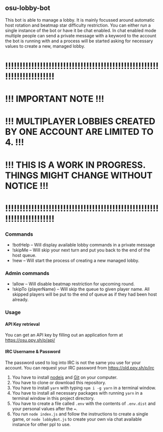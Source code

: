 ## osu-lobby-bot
This bot is able to manage a lobby. It is mainly focussed around automatic host rotation and beatmap star difficulty restriction.
You can either run a single instance of the bot or have it be chat enabled. In chat enabled mode multiple people can send a private message with a keyword to the account the bot is running with and a process will be started asking for necessary values to create a new, managed lobby.

# !!!!!!!!!!!!!!!!!!!!!!!!!!!!!!!!!!!!!!!!!!!!!!!!!!!!!!!!!!!!!!!!!!!!!!
# !!!                         IMPORTANT NOTE                         !!!
# !!!  MULTIPLAYER LOBBIES CREATED BY ONE ACCOUNT ARE LIMITED TO 4.  !!!
# !!! THIS IS A WORK IN PROGRESS. THINGS MIGHT CHANGE WITHOUT NOTICE !!!
# !!!!!!!!!!!!!!!!!!!!!!!!!!!!!!!!!!!!!!!!!!!!!!!!!!!!!!!!!!!!!!!!!!!!!!

### Commands
- !botHelp – Will display available lobby commands in a private message
- !skipMe – Will skip your next turn and put you back to the end of the host queue.
- !new – Will start the process of creating a new managed lobby.

### Admin commands
- !allow – Will disable beatmap restriction for upcoming round.
- !skipTo {playerName} – Will skip the queue to given player name. All skipped players will be put to the end of queue as if they had been host already.

### Usage

#### API Key retrieval
You can get an API key by filling out an application form at https://osu.ppy.sh/p/api/

#### IRC Username & Password
The password used to log into IRC is not the same you use for your account. You can request your IRC password from https://old.ppy.sh/p/irc

1. You have to install [nodejs](https://nodejs.org/) and [Git](https://git-scm.com/) on your computer.
2. You have to clone or download this repository.
3. You have to install `yarn` with typing `npm i -g yarn` in a terminal window.
4. You have to install all necessary packages with running `yarn` in a terminal window in this project directory.
5. You have to create a file called `.env` with the contents of `.env.dist` and your personal values after the `=`.
6. You run `node index.js` and follow the instructions to create a single game, or `node lobbyBot.js` to create your own via chat available instance for other ppl to use.
